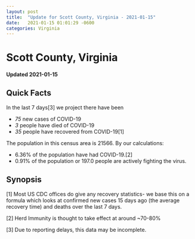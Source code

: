 ```yaml
---
layout: post
title:  "Update for Scott County, Virginia - 2021-01-15"
date:   2021-01-15 01:01:29 -0600
categories: Virginia
---
```


# Scott County, Virginia
#### Updated 2021-01-15

## Quick Facts

In the last 7 days[3] we project there have been
- *75* new cases of COVID-19
- *3* people have died of COVID-19
- *35* people have recovered from COVID-19[1]

The population in this census area is 21566. By our calculations:
- 6.36% of the population have had COVID-19.[2]
- 0.91% of the population or 197.0 people are actively fighting the virus.

## Synopsis




[1] Most US CDC offices do give any recovery statistics- we base this on a formula which looks at confirmed new cases
15 days ago (the average recovery time) and deaths over the last 7 days.

[2] Herd Immunity is thought to take effect at around ~70-80%

[3] Due to reporting delays, this data may be incomplete.
 
    